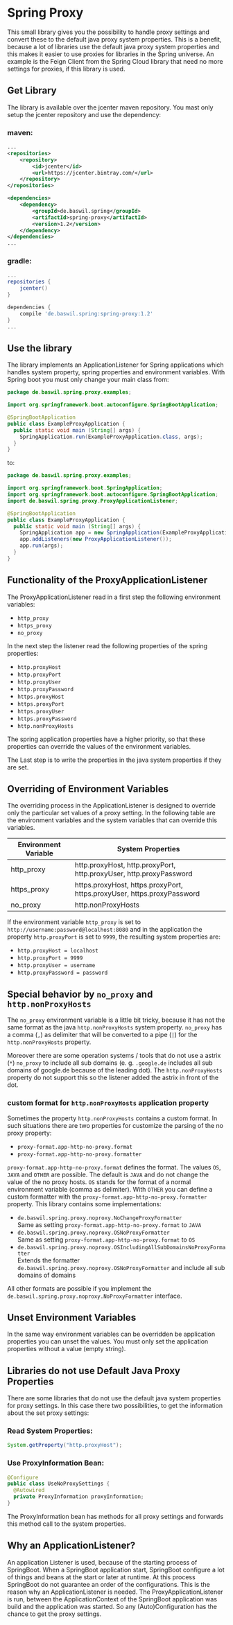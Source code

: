 # Spring Proxy

This small library gives you the possibility to handle proxy settings 
and convert these to the default java proxy system properties.
This is a benefit, because a lot of libraries use the default java proxy system properties 
and this makes it easier to use proxies for libraries in the Spring universe.
An example is the Feign Client from the Spring Cloud library that need no more settings for proxies, 
if this library is used.  

## Get Library

The library is available over the jcenter maven repository. 
You mast only setup the jcenter repository and use the dependency:

### maven:
```xml
...
<repositories>
    <repository>
        <id>jcenter</id>
        <url>https://jcenter.bintray.com/</url>
    </repository>
</repositories>

<dependencies>
    <dependency>
        <groupId>de.baswil.spring</groupId>
        <artifactId>spring-proxy</artifactId>
        <version>1.2</version>
    </dependency>
</dependencies>
...
```
### gradle:

```groovy
...
repositories {
    jcenter()
}

dependencies {
    compile 'de.baswil.spring:spring-proxy:1.2'
}
...
``` 

## Use the library

The library implements an ApplicationListener for Spring applications which handles system property, spring properties and environment variables.
With Spring boot you must only change your main class from:
```java
package de.baswil.spring.proxy.examples;

import org.springframework.boot.autoconfigure.SpringBootApplication;

@SpringBootApplication
public class ExampleProxyApplication {
  public static void main (String[] args) {
    SpringApplication.run(ExampleProxyApplication.class, args);
  }
}
```

to:
```java
package de.baswil.spring.proxy.examples;

import org.springframework.boot.SpringApplication;
import org.springframework.boot.autoconfigure.SpringBootApplication;
import de.baswil.spring.proxy.ProxyApplicationListener;

@SpringBootApplication
public class ExampleProxyApplication {
  public static void main (String[] args) {
    SpringApplication app = new SpringApplication(ExampleProxyApplication.class);
    app.addListeners(new ProxyApplicationListener());
    app.run(args);
  }
}
```

## Functionality of the ProxyApplicationListener

The ProxyApplicationListener read in a first step the following environment variables:
 - `http_proxy`
 - `https_proxy` 
 - `no_proxy`

In the next step the listener read the following properties of the spring properties:
 - `http.proxyHost`  
 - `http.proxyPort`  
 - `http.proxyUser`  
 - `http.proxyPassword`  
 - `https.proxyHost`  
 - `https.proxyPort`  
 - `https.proxyUser`  
 - `https.proxyPassword`
 - `http.nonProxyHosts`

The spring application properties have a higher priority, 
so that these properties can override the values of the environment variables.

The Last step is to write the properties in the java system properties if they are set.

## Overriding of Environment Variables

The overriding process in the ApplicationListener is designed to override only the particular set values of a proxy setting.
In the following table are the environment variables and the system variables that can override this variables. 

| Environment Variable | System Properties                                                      |
| ---------------------|------------------------------------------------------------------------|
| http_proxy           | http.proxyHost, http.proxyPort, http.proxyUser, http.proxyPassword     |
| https_proxy          | https.proxyHost, https.proxyPort, https.proxyUser, https.proxyPassword |
| no_proxy             | http.nonProxyHosts                                                     |

If the environment variable `http_proxy` is set to `http://username:password@localhost:8080` 
and in the application the property `http.proxyPort` is set to `9999`, the resulting system properties are:
 - `http.proxyHost = localhost`
 - `http.proxyPort = 9999`
 - `http.proxyUser = username`
 - `http.proxyPassword = password`
 

## Special behavior by `no_proxy` and `http.nonProxyHosts`

The `no_proxy` environment variable is a little bit tricky, 
because it has not the same format as the java `http.nonProxyHosts` system property.
`no_proxy` has a comma (`,`) as delimiter that will be converted to a pipe (`|`) for the `http.nonProxyHosts` property.

Moreover there are some operation systems / tools that do not use a astrix (`*`) `no_proxy` to include all sub domains
(e. g. `.google.de` includes all sub domains of google.de because of the leading dot). 
The `http.nonProxyHosts` property do not support this so the listener added the astrix in front of the dot.

### custom format for `http.nonProxyHosts` application property

Sometimes the property `http.nonProxyHosts` contains a custom format. 
In such situations there are two properties for customize the parsing of the no proxy property:
 - `proxy-format.app-http-no-proxy.format`
 - `proxy-format.app-http-no-proxy.formatter`
 
`proxy-format.app-http-no-proxy.format` defines the format. The values `OS`, `JAVA` and `OTHER` are possible.
The default is `JAVA` and do not change the value of the no proxy hosts. 
`OS` stands for the format of a normal environment variable (comma as delimiter).
With `OTHER` you can define a custom formatter with the `proxy-format.app-http-no-proxy.formatter` property.
This library contains some implementations:
 - `de.baswil.spring.proxy.noproxy.NoChangeProxyFormatter`  
 Same as setting `proxy-format.app-http-no-proxy.format` to `JAVA`  
 - `de.baswil.spring.proxy.noproxy.OSNoProxyFormatter`  
 Same as setting `proxy-format.app-http-no-proxy.format` to `OS`  
 - `de.baswil.spring.proxy.noproxy.OSIncludingAllSubDomainsNoProxyFormatter`  
 Extends the formatter `de.baswil.spring.proxy.noproxy.OSNoProxyFormatter` and include all sub domains of domains

All other formats are possible if you implement the `de.baswil.spring.proxy.noproxy.NoProxyFormatter` interface.

## Unset Environment Variables

In the same way environment variables can be overridden be application properties you can unset the values.
You must only set the application properties without a value (empty string).

## Libraries do not use Default Java Proxy Properties

There are some libraries that do not use the default java system properties for proxy settings.
In this case there two possibilities, to get the information about the set proxy settings:

### Read System Properties:
```java
System.getProperty("http.proxyHost");
```

### Use ProxyInformation Bean:
```java
@Configure
public class UseNoProxySettings {
  @Autowired
  private ProxyInformation proxyInformation;
}
```

The ProxyInformation bean has methods for all proxy settings and forwards this method call to the system properties.

## Why an ApplicationListener?

An application Listener is used, because of the starting process of SpringBoot. 
When a SpringBoot application start, SpringBoot configure a lot of things and beans at the start or later at runtime.
At this process SpringBoot do not guarantee an order of the configurations.
This is the reason why an ApplicationListener is needed.
The ProxyApplicationListener is run, between the ApplicationContext of the SpringBoot application was build and 
the application was started. So any (Auto)Configuration has the chance to get the proxy settings.